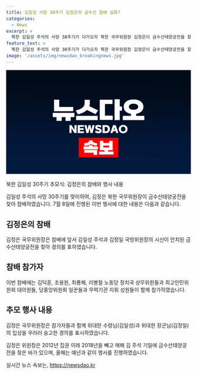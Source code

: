 ```yaml
---
title: 김일성 사망 30주기 김정은의 금수산 참배 실화?
categories:
  - News
excerpt: >
  북한 김일성 주석의 사망 30주기가 다가오자 북한 국무위원장 김정은이 금수산태양궁전을 찾아 참배하는 모습이 공개되었습니다. 이에는 정치국 상무위원들과 최고인민위원회 대의원들, 당중앙위원회 일꾼들과 무력기관 지휘 성원들이 참가했습니다. 이는 김정은 위원장이 집권 이래 거의 매년 금수산태양궁전을 찾은 것에 이어진다는 점에서 주목받고 있습니다. 또한, 최근 김 위원장 독자 우상화 강조에도 불구하고 올해는 예년과 같은 규모로 추모 행사가 진행되었음에 주목이 쏠리고 있습니다.
feature_text: >
  북한 김일성 주석의 사망 30주기가 다가오자 북한 국무위원장 김정은이 금수산태양궁전을 찾아 참배하는 모습이 공개되었습니다. 이에는 정치국 상무위원들과 최고인민위원회 대의원들, 당중앙위원회 일꾼들과 무력기관 지휘 성원들이 참가했습니다. 이는 김정은 위원장이 집권 이래 거의 매년 금수산태양궁전을 찾은 것에 이어진다는 점에서 주목받고 있습니다. 또한, 최근 김 위원장 독자 우상화 강조에도 불구하고 올해는 예년과 같은 규모로 추모 행사가 진행되었음에 주목이 쏠리고 있습니다.
image: '/assets/img/newsdao_breakingnews.jpg'
---
```


<p><img src="/assets/img/newsdao_breakingnews.jpg" alt="bookingtag 속보" /></p>

<p>북한 김일성 30주기 추모식: 김정은의 참배와 행사 내용</p>

<p>김일성 주석의 사망 30주기를 맞이하여, 김정은 북한 국무위원장이 금수산태양궁전을 찾아 참배하였습니다. 7월 8일에 진행된 이번 행사에 대한 내용은 다음과 같습니다.</p>

<h2 data-ke-size="size26">김정은의 참배</h2>

<p>김정은 국무위원장은 참배에 앞서 김일성 주석과 김정일 국방위원장의 시신이 안치된 금수산태양궁전을 찾아 경의를 표하였습니다.</p>

<h2 data-ke-size="size26">참배 참가자</h2>

<p>이번 참배에는 김덕훈, 조용원, 최룡해, 리병철 노동당 정치국 상무위원들과 최고인민위원회 대의원들, 당중앙위원회 일꾼들과 무력기관 지휘 성원들이 함께 참가하였습니다.</p>

<h2 data-ke-size="size26">추모 행사 내용</h2>

<p>김정은 국무위원장은 참가자들과 함께 위대한 수령님(김일성)과 위대한 장군님(김정일)의 입상을 우러러 숭고한 경의를 표시하였습니다.</p>

<p>김정은 위원장은 2012년 집권 이래 2018년을 빼고 매해 김 주석 기일에 금수산태양궁전을 찾은 바가 있으며, 올해는 예년과 같이 행사를 진행하였습니다.</p>
실시간 뉴스 속보는, <a href="https://newsdao.kr" rel="dofollow">https://newsdao.kr</a>


